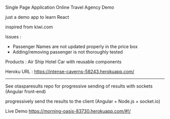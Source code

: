 Single Page Application Online Travel Agency Demo

just a demo app to learn React

inspired from kiwi.com

Issues : 

- Passenger Names are  not updated properly in the price box
- Adding/removing passenger is not thoroughly tested

Products :  Air
            Ship
            Hotel
            Car
  with reusable components          

Heroku URL : https://intense-caverns-58243.herokuapp.com/



------------------------------------------------
See otasparesults repo for progressive sending of results with sockets (Angular front-end)


progressively send the results to the client (Angular + Node.js + socket.io)

Live Demo https://morning-oasis-83730.herokuapp.com/#!/

